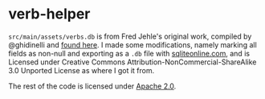 # verb-helper

`src/main/assets/verbs.db` is from Fred Jehle's original work, compiled by @ghidinelli and [found here](https://github.com/ghidinelli/fred-jehle-spanish-verbs). I made some modifications, namely marking all fields as non-null and exporting as a `.db` file with [sqliteonline.com](https://sqliteonline.com/), and is Licensed under Creative Commons Attribution-NonCommercial-ShareAlike 3.0 Unported License as where I got it from.

The rest of the code is licensed under [Apache 2.0](https://www.apache.org/licenses/LICENSE-2.0).